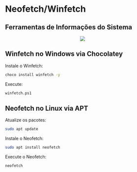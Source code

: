 # Neofetch/Winfetch

## Ferramentas de Informações do Sistema

<p align="center">
  <img src="https://upload.wikimedia.org/wikipedia/commons/e/ed/Arch_Linux_Base_Neofetch_output.png">
</p>

## **Winfetch** no Windows via Chocolatey

Instale o Winfetch:
```bash
choco install winfetch -y
```
Execute:
```bash
winfetch.ps1
```

## **Neofetch** no Linux via APT

Atualize os pacotes:
```bash
sudo apt update
```

Instale o Neofetch:
```bash
sudo apt install neofetch
```

Execute o Neofetch:
```bash
neofetch
```